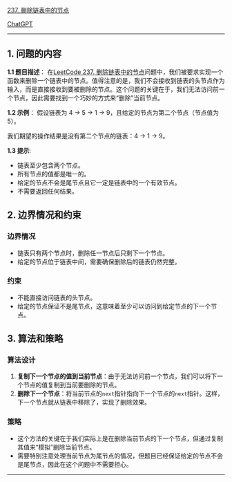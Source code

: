 [237. 删除链表中的节点](https://leetcode.cn/problems/delete-node-in-a-linked-list)

[ChatGPT](https://chat.openai.com/share/b1a5073c-40a7-42b4-80cd-f0c8e9571a4d)

---

## 1. 问题的内容
**1.1 题目描述**：
在[LeetCode 237. 删除链表中的节点](https://leetcode.cn/problems/delete-node-in-a-linked-list)问题中，我们被要求实现一个函数来删除一个链表中的节点。值得注意的是，我们不会接收到链表的头节点作为输入，而是直接接收到要被删除的节点。这个问题的关键在于，我们无法访问前一个节点，因此需要找到一个巧妙的方式来“删除”当前节点。

**1.2 示例**：
假设链表为 4 -> 5 -> 1 -> 9，且给定的节点为第二个节点（节点值为5）。

我们期望的操作结果是没有第二个节点的链表：4 -> 1 -> 9。

**1.3 提示**:
- 链表至少包含两个节点。
- 所有节点的值都是唯一的。
- 给定的节点不会是尾节点且它一定是链表中的一个有效节点。
- 不需要返回任何结果。

## 2. 边界情况和约束
### 边界情况
- 链表只有两个节点时，删除任一节点后只剩下一个节点。
- 给定的节点位于链表中间，需要确保删除后的链表仍然完整。

### 约束
- 不能直接访问链表的头节点。
- 给定的节点保证不是尾节点，这意味着至少可以访问到给定节点的下一个节点。


## 3. 算法和策略
### 算法设计
1. **复制下一个节点的值到当前节点**：由于无法访问前一个节点，我们可以将下一个节点的值复制到当前要删除的节点。
2. **删除下一个节点**：将当前节点的`next`指针指向下一个节点的`next`指针。这样，下一个节点就从链表中移除了，实现了删除效果。

### 策略
- 这个方法的关键在于我们实际上是在删除当前节点的下一个节点，但通过复制其值来“模拟”删除当前节点。
- 需要特别注意处理当前节点为尾节点的情况，但题目已经保证给定的节点不会是尾节点，因此在这个问题中不需要担心。

---
